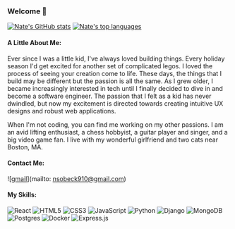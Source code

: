 ### Welcome 👋

[![Nate's GitHub stats](https://github-readme-stats.vercel.app/api?username=natesobeck)](https://github.com/natesobeck/github-readme-stats)
[![Nate's top languages](https://github-readme-stats.vercel.app/api/top-langs/?username=natesobeck&theme=blue-green)](https://github.com/anuraghazra/github-readme-stats)


#### A Little About Me:
Ever since I was a little kid, I've always loved building things. Every holiday season I'd get excited for another set of complicated legos. I loved the process of seeing your creation come to life. These days, the things that I build may be different but the passion is all the same. As I grew older, I became increasingly interested in tech until I finally decided to dive in and become a software engineer. The passion that I felt as a kid has never dwindled, but now my excitement is directed towards creating intuitive UX designs and robust web applications.

When I'm not coding, you can find me working on my other passions. I am an avid lifting enthusiast, a chess hobbyist, a guitar player and singer, and a big video game fan. I live with my wonderful girlfriend and two cats near Boston, MA.

#### Contact Me: 

![[gmail](https://img.shields.io/badge/Gmail-D14836?style=for-the-badge&logo=gmail&logoColor=white)](mailto: nsobeck910@gmail.com)

#### My Skills:
![React](https://img.shields.io/badge/react-%2320232a.svg?style=for-the-badge&logo=react&logoColor=%2361DAFB)
![HTML5](https://img.shields.io/badge/html5-%23E34F26.svg?style=for-the-badge&logo=html5&logoColor=white)
![CSS3](https://img.shields.io/badge/css3-%231572B6.svg?style=for-the-badge&logo=css3&logoColor=white)
![JavaScript](https://img.shields.io/badge/javascript-%23323330.svg?style=for-the-badge&logo=javascript&logoColor=%23F7DF1E)
![Python](https://img.shields.io/badge/python-3670A0?style=for-the-badge&logo=python&logoColor=ffdd54)
![Django](https://img.shields.io/badge/django-%23092E20.svg?style=for-the-badge&logo=django&logoColor=white)
![MongoDB](https://img.shields.io/badge/MongoDB-%234ea94b.svg?style=for-the-badge&logo=mongodb&logoColor=white)
![Postgres](https://img.shields.io/badge/postgres-%23316192.svg?style=for-the-badge&logo=postgresql&logoColor=white)
![Docker](https://img.shields.io/badge/docker-%230db7ed.svg?style=for-the-badge&logo=docker&logoColor=white)
![Express.js](https://img.shields.io/badge/express.js-%23404d59.svg?style=for-the-badge&logo=express&logoColor=%2361DAFB)


<!--
**natesobeck/natesobeck** is a ✨ _special_ ✨ repository because its `README.md` (this file) appears on your GitHub profile.

Here are some ideas to get you started:

- 🔭 I’m currently working on ...
- 🌱 I’m currently learning ...
- 👯 I’m looking to collaborate on ...
- 🤔 I’m looking for help with ...
- 💬 Ask me about ...
- 📫 How to reach me: ...
- 😄 Pronouns: ...
- ⚡ Fun fact: ...
-->
